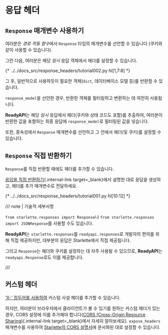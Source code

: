 # 응답 헤더

## `Response` 매개변수 사용하기

여러분은 *경로 작동 함수*에서 `Response` 타입의 매개변수를 선언할 수 있습니다 (쿠키와 같이 사용할 수 있습니다).

그런 다음, 여러분은 해당 *임시* 응답 객체에서 헤더를 설정할 수 있습니다.

{* ../../docs_src/response_headers/tutorial002.py hl[1,7:8] *}

그 후, 일반적으로 사용하듯이 필요한 객체(`dict`, 데이터베이스 모델 등)를 반환할 수 있습니다.

`response_model`을 선언한 경우, 반환한 객체를 필터링하고 변환하는 데 여전히 사용됩니다.

**ReadyAPI**는 해당 *임시* 응답에서 헤더(쿠키와 상태 코드도 포함)를 추출하여, 여러분이 반환한 값을 포함하는 최종 응답에 `response_model`로 필터링된 값을 넣습니다.

또한, 종속성에서 `Response` 매개변수를 선언하고 그 안에서 헤더(및 쿠키)를 설정할 수 있습니다.

## `Response` 직접 반환하기

`Response`를 직접 반환할 때에도 헤더를 추가할 수 있습니다.

[응답을 직접 반환하기](response-directly.md){.internal-link target=_blank}에서 설명한 대로 응답을 생성하고, 헤더를 추가 매개변수로 전달하세요.

{* ../../docs_src/response_headers/tutorial001.py hl[10:12] *}

/// note | 기술적 세부사항

`from starlette.responses import Response`나 `from starlette.responses import JSONResponse`를 사용할 수도 있습니다.

**ReadyAPI**는 `starlette.responses`를 `readyapi.responses`로 개발자의 편의를 위해 직접 제공하지만, 대부분의 응답은 Starlette에서 직접 제공됩니다.

그리고 `Response`는 헤더와 쿠키를 설정하는 데 자주 사용될 수 있으므로, **ReadyAPI**는 `readyapi.Response`로도 이를 제공합니다.

///

## 커스텀 헤더

<a href="https://developer.mozilla.org/en-US/docs/Web/HTTP/Headers" class="external-link" target="_blank">‘X-’ 접두어를 사용하여</a> 커스텀 사설 헤더를 추가할 수 있습니다.

하지만, 여러분이 브라우저에서 클라이언트가 볼 수 있기를 원하는 커스텀 헤더가 있는 경우, CORS 설정에 이를 추가해야 합니다([CORS (Cross-Origin Resource Sharing)](../tutorial/cors.md){.internal-link target=_blank}에서 자세히 알아보세요). `expose_headers` 매개변수를 사용하여 <a href="https://www.starlette.io/middleware/#corsmiddleware" class="external-link" target="_blank">Starlette의 CORS 설명서</a>에 문서화된 대로 설정할 수 있습니다.
